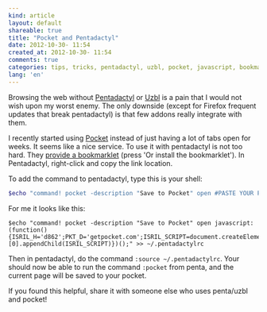 ```yaml
---
kind: article
layout: default
shareable: true
title: "Pocket and Pentadactyl"
date: 2012-10-30- 11:54
created_at: 2012-10-30- 11:54 
comments: true
categories: tips, tricks, pentadactyl, uzbl, pocket, javascript, bookmarklet
lang: 'en'
---
```

Browsing the web without [Pentadactyl](http://5digits.org/pentadactyl/) or [Uzbl](http://uzbl.org/) is a pain that I would not wish upon my worst enemy. The only downside (except for Firefox frequent updates that break pentadactyl) is that few addons really integrate with them. 

I recently started using [Pocket](http://getpocket.com) instead of just having a lot of tabs open for weeks. It seems like a nice service. To use it with pentadactyl is not too hard. They [provide a bookmarklet](http://getpocket.com/add) (press 'Or install the bookmarklet'). In Pentadactyl, right-click and copy the link location. 

To add the command to pentadactyl, type this is your shell:

~~~ sh
$echo "command! pocket -description "Save to Pocket" open #PASTE YOUR PERSONAL BOOKMARKLET LINK# >> ~/.pentadactylrc
~~~

For me it looks like this:

~~~
$echo "command! pocket -description "Save to Pocket" open javascript:(function(){ISRIL_H='d862';PKT_D='getpocket.com';ISRIL_SCRIPT=document.createElement('SCRIPT');ISRIL_SCRIPT.type='text/javascript';ISRIL_SCRIPT.src='http://'+PKT_D+'/b/r.js';document.getElementsByTagName('head')[0].appendChild(ISRIL_SCRIPT)})();" >> ~/.pentadactylrc
~~~

Then in pentadactyl, do the command `:source ~/.pentadactylrc`. Your should now be able to run the command `:pocket` from penta, and the current page will be saved to your pocket. 

If you found this helpful, share it with someone else who uses penta/uzbl and pocket! 
